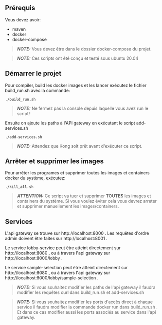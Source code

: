 ## Prérequis
Vous devez avoir:
- maven
- docker
- docker-compose

> **_NOTE:_**  Vous devez être dans le dossier docker-compose du projet.

> **_NOTE:_**  Ces scripts ont été conçu et testé sous ubuntu 20.04

## Démarrer le projet
Pour compiler, build les docker images et les lancer exécutez le fichier build_run.sh avec la commande: 

```shell script
./build_run.sh
```

> **_NOTE:_**  Ne fermez pas la console depuis laquelle vous avez run le script!

Ensuite on ajoute les paths à l'API gateway en exécutant le script add-services.sh

```shell script
./add-services.sh
```
> **_NOTE:_**  Attendez que Kong soit prêt avant d'exécuter ce script. 


## Arrêter et supprimer les images
Pour arrêter les programes et supprimer toutes les images et containers docker du système, exécutez:
```shell script
./kill_all.sh
```

> **_ATTENTION:_**  Ce script va tuer et supprimer **TOUTES** les images et containers du système. Si vous voulez éviter cela vous devrez arreter et supprimer manuellement les images/containers.


## Services
L'api gateway se trouve sur http://localhost:8000 . Les requêtes d'ordre admin doivent être faites sur http://localhost:8001 .

Le service lobby-service peut être atteint directement sur http://localhost:8080 , ou à travers l'api gateway sur http://localhost:8000/lobby .

Le service sample-selection peut être atteint directement sur http://localhost:8080 , ou à travers l'api gateway sur http://localhost:8000/lobby/sample-selection .



> **_NOTE:_**  Si vous souhaitez modifier les paths de l'api gateway il faudra modifier les requêtes curl dans build_run.sh et add-services.sh

> **_NOTE:_**  Si vous souhaitez modifier les ports d'accès direct à chaque service il faudra modifier la commande docker run dans build_run.sh . Et dans ce cas modifier aussi les ports associés au service dans l'api gateway.